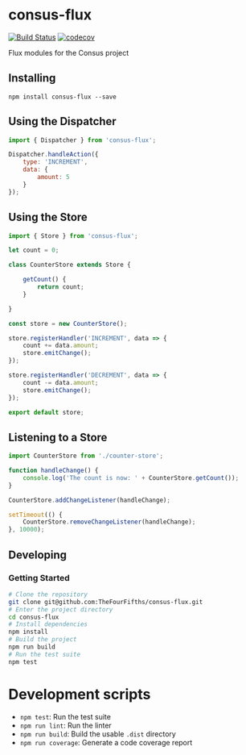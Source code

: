 # consus-flux

[![Build Status](https://travis-ci.org/TheFourFifths/consus-flux.svg?branch=master)](https://travis-ci.org/TheFourFifths/consus-flux)
[![codecov](https://codecov.io/gh/TheFourFifths/consus-flux/branch/master/graph/badge.svg)](https://codecov.io/gh/TheFourFifths/consus-flux)

Flux modules for the Consus project

## Installing

`npm install consus-flux --save`

## Using the Dispatcher

```javascript
import { Dispatcher } from 'consus-flux';

Dispatcher.handleAction({
    type: 'INCREMENT',
    data: {
        amount: 5
    }
});
```

## Using the Store

```javascript
import { Store } from 'consus-flux';

let count = 0;

class CounterStore extends Store {

    getCount() {
        return count;
    }

}

const store = new CounterStore();

store.registerHandler('INCREMENT', data => {
    count += data.amount;
    store.emitChange();
});

store.registerHandler('DECREMENT', data => {
    count -= data.amount;
    store.emitChange();
});

export default store;
```

## Listening to a Store

```javascript
import CounterStore from './counter-store';

function handleChange() {
    console.log('The count is now: ' + CounterStore.getCount());
}

CounterStore.addChangeListener(handleChange);

setTimeout(() {
    CounterStore.removeChangeListener(handleChange);
}, 10000);
```

## Developing

### Getting Started

```bash
# Clone the repository
git clone git@github.com:TheFourFifths/consus-flux.git
# Enter the project directory
cd consus-flux
# Install dependencies
npm install
# Build the project
npm run build
# Run the test suite
npm test
```

# Development scripts

* `npm test`: Run the test suite
* `npm run lint`: Run the linter
* `npm run build`: Build the usable `.dist` directory
* `npm run coverage`: Generate a code coverage report

